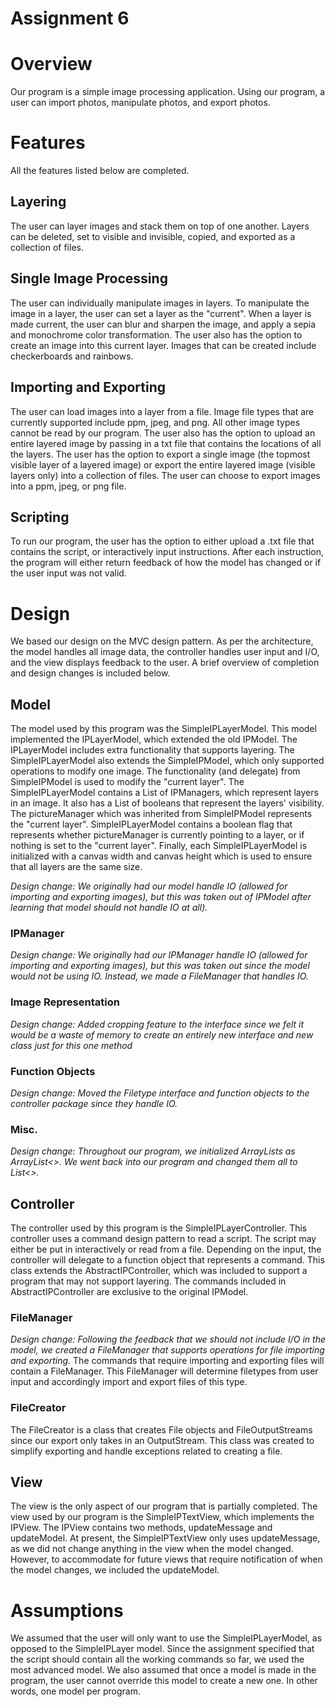 # Assignment 6

# Overview

Our program is a simple image processing application. Using our program, a user can import photos, manipulate photos, and export photos.

# Features

All the features listed below are completed.

## Layering
The user can layer images and stack them on top of one another. Layers can be deleted, set to visible and invisible, copied, and exported as a collection of files. 

## Single Image Processing
The user can individually manipulate images in layers. To manipulate the image in a layer, the user can set a layer as the "current". When a layer is made current, the user can blur and sharpen the image, and apply a sepia and monochrome color transformation. The user also has the option to create an image into this current layer. Images that can be created include checkerboards and rainbows.

## Importing and Exporting
The user can load images into a layer from a file. Image file types that are currently supported include ppm, jpeg, and png. All other image types cannot be read by our program. The user also has the option to upload an entire layered image by passing in a txt file that contains the locations of all the layers. The user has the option to export a single image (the topmost visible layer of a layered image) or export the entire layered image (visible layers only) into a collection of files. The user can choose to export images into a ppm, jpeg, or png file.

## Scripting
To run our program, the user has the option to either upload a .txt file that contains the script, or interactively input instructions. After each instruction, the program will either return feedback of how the model has changed or if the user input was not valid.

# Design

We based our design on the MVC design pattern. As per the architecture, the model handles all image data, the controller handles user input and I/O, and the view displays feedback to the user. A brief overview of completion and design changes is included below. 

## Model
The model used by this program was the SimpleIPLayerModel. This model implemented the IPLayerModel, which extended the old IPModel. The IPLayerModel includes extra functionality that supports layering. The SimpleIPLayerModel also extends the SimpleIPModel, which only supported operations to modify one image. The functionality (and delegate) from SimpleIPModel is used to modify the "current layer". The SimpleIPLayerModel contains a List of IPManagers, which represent layers in an image. It also has a List of booleans that represent the layers' visibility. The pictureManager which was inherited from SimpleIPModel represents the "current layer". SimpleIPLayerModel contains a boolean flag that represents whether pictureManager is currently pointing to a layer, or if nothing is set to the "current layer". Finally, each SimpleIPLayerModel is initialized with a canvas width and canvas height which is used to ensure that all layers are the same size.

*Design change: We originally had our model handle IO (allowed for importing and exporting images), but this was taken out of IPModel after learning that model should not handle IO at all).*

### IPManager
*Design change: We originally had our IPManager handle IO (allowed for importing and exporting images), but this was taken out since the model would not be using IO. Instead, we made a FileManager that handles IO.*

### Image Representation
*Design change: Added cropping feature to the interface since we felt it would be a waste of memory to create an entirely new interface and new class just for this one method*

### Function Objects
*Design change: Moved the Filetype interface and function objects to the controller package since they handle IO.*

### Misc.
*Design change: Throughout our program, we initialized ArrayLists as ArrayList<>. We went back into our program and changed them all to List<>.*

## Controller
The controller used by this program is the SimpleIPLayerController. This controller uses a command design pattern to read a script. The script may either be put in interactively or read from a file. Depending on the input, the controller will delegate to a function object that represents a command. This class extends the AbstractIPController, which was included to support a program that may not support layering. The commands included in AbstractIPController are exclusive to the original IPModel.

### FileManager
*Design change: Following the feedback that we should not include I/O in the model, we created a FileManager that supports operations for file importing and exporting.* The commands that require importing and exporting files will contain a FileManager. This FileManager will determine filetypes from user input and accordingly import and export files of this type.

### FileCreator
The FileCreator is a class that creates File objects and FileOutputStreams since our export only takes in an OutputStream. This class was created to simplify exporting and handle exceptions related to creating a file.

## View
The view is the only aspect of our program that is partially completed. The view used by our program is the SimpleIPTextView, which implements the IPView. The IPView contains two methods, updateMessage and updateModel. At present, the SimpleIPTextView only uses updateMessage, as we did not change anything in the view when the model changed. However, to accommodate for future views that require notification of when the model changes, we included the updateModel.

# Assumptions
We assumed that the user will only want to use the SimpleIPLayerModel, as opposed to the SimpleIPLayer model. Since the assignment specified that the script should contain all the working commands so far, we used the most advanced model. We also assumed that once a model is made in the program, the user cannot override this model to create a new one. In other words, one model per program.
